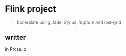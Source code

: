 # Flink project

> boilerplate using Jade, Stylus, Rupture and lost-grid

## writter 

in Prose.io

```


```
